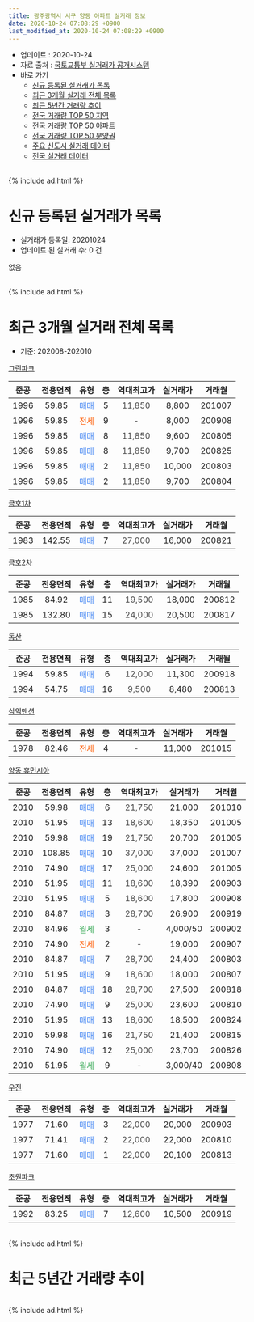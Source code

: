 ```yaml
---
title: 광주광역시 서구 양동 아파트 실거래 정보
date: 2020-10-24 07:08:29 +0900
last_modified_at: 2020-10-24 07:08:29 +0900
---
```


* 업데이트 : 2020-10-24
* 자료 출처 : [국토교통부 실거래가 공개시스템](http://rt.molit.go.kr)
* 바로 가기
    * [신규 등록된 실거래가 목록](#신규-등록된-실거래가-목록)
    * [최근 3개월 실거래 전체 목록](#최근-3개월-실거래-전체-목록)
    * [최근 5년간 거래량 추이](#최근-5년간-거래량-추이)
    * [전국 거래량 TOP 50 지역](https://inasie.github.io/apt-trade-info/최근-3개월-전국에서-가장-거래가-많이-발생한-지역)
    * [전국 거래량 TOP 50 아파트](https://inasie.github.io/apt-trade-info/최근-3개월-전국에서-가장-거래가-많이-발생한-아파트)
    * [전국 거래량 TOP 50 분양권](https://inasie.github.io/apt-trade-info/최근-3개월-전국에서-가장-거래가-많이-발생한-분양권)
    * [주요 신도시 실거래 데이터](https://inasie.github.io/apt-trade-info/주요-신도시)
    * [전국 실거래 데이터](https://inasie.github.io/apt-trade-info/전국)
<br>
{% include ad.html %}
<br>

# 신규 등록된 실거래가 목록
* 실거래가 등록일: 20201024
* 업데이트 된 실거래 수: 0 건

없음

<br>
{% include ad.html %}
<br>

# 최근 3개월 실거래 전체 목록
* 기준: 202008-202010


[그린파크](https://search.naver.com/search.naver?query=%EA%B4%91%EC%A3%BC%EA%B4%91%EC%97%AD%EC%8B%9C+%EC%84%9C%EA%B5%AC+%EC%96%91%EB%8F%99+%EA%B7%B8%EB%A6%B0%ED%8C%8C%ED%81%AC)

|준공|전용면적|유형|층|역대최고가|실거래가|거래월|
|:---:|:---:|:---:|:---:|:---:|:---:|:---:|
|1996|59.85|<span style="color:#4285f3">매매</span>|5|<span style="color:#444444">11,850</span>|8,800|201007|
|1996|59.85|<span style="color:#ff5a00">전세</span>|9|<span style="color:#444444">-</span>|8,000|200908|
|1996|59.85|<span style="color:#4285f3">매매</span>|8|<span style="color:#444444">11,850</span>|9,600|200805|
|1996|59.85|<span style="color:#4285f3">매매</span>|8|<span style="color:#444444">11,850</span>|9,700|200825|
|1996|59.85|<span style="color:#4285f3">매매</span>|2|<span style="color:#444444">11,850</span>|10,000|200803|
|1996|59.85|<span style="color:#4285f3">매매</span>|2|<span style="color:#444444">11,850</span>|9,700|200804|

[금호1차](https://search.naver.com/search.naver?query=%EA%B4%91%EC%A3%BC%EA%B4%91%EC%97%AD%EC%8B%9C+%EC%84%9C%EA%B5%AC+%EC%96%91%EB%8F%99+%EA%B8%88%ED%98%B81%EC%B0%A8)

|준공|전용면적|유형|층|역대최고가|실거래가|거래월|
|:---:|:---:|:---:|:---:|:---:|:---:|:---:|
|1983|142.55|<span style="color:#4285f3">매매</span>|7|<span style="color:#444444">27,000</span>|16,000|200821|

[금호2차](https://search.naver.com/search.naver?query=%EA%B4%91%EC%A3%BC%EA%B4%91%EC%97%AD%EC%8B%9C+%EC%84%9C%EA%B5%AC+%EC%96%91%EB%8F%99+%EA%B8%88%ED%98%B82%EC%B0%A8)

|준공|전용면적|유형|층|역대최고가|실거래가|거래월|
|:---:|:---:|:---:|:---:|:---:|:---:|:---:|
|1985|84.92|<span style="color:#4285f3">매매</span>|11|<span style="color:#444444">19,500</span>|18,000|200812|
|1985|132.80|<span style="color:#4285f3">매매</span>|15|<span style="color:#444444">24,000</span>|20,500|200817|

[동산](https://search.naver.com/search.naver?query=%EA%B4%91%EC%A3%BC%EA%B4%91%EC%97%AD%EC%8B%9C+%EC%84%9C%EA%B5%AC+%EC%96%91%EB%8F%99+%EB%8F%99%EC%82%B0)

|준공|전용면적|유형|층|역대최고가|실거래가|거래월|
|:---:|:---:|:---:|:---:|:---:|:---:|:---:|
|1994|59.85|<span style="color:#4285f3">매매</span>|6|<span style="color:#444444">12,000</span>|11,300|200918|
|1994|54.75|<span style="color:#4285f3">매매</span>|16|<span style="color:#444444">9,500</span>|8,480|200813|

[삼익맨션](https://search.naver.com/search.naver?query=%EA%B4%91%EC%A3%BC%EA%B4%91%EC%97%AD%EC%8B%9C+%EC%84%9C%EA%B5%AC+%EC%96%91%EB%8F%99+%EC%82%BC%EC%9D%B5%EB%A7%A8%EC%85%98)

|준공|전용면적|유형|층|역대최고가|실거래가|거래월|
|:---:|:---:|:---:|:---:|:---:|:---:|:---:|
|1978|82.46|<span style="color:#ff5a00">전세</span>|4|<span style="color:#444444">-</span>|11,000|201015|

[양동 휴먼시아](https://search.naver.com/search.naver?query=%EA%B4%91%EC%A3%BC%EA%B4%91%EC%97%AD%EC%8B%9C+%EC%84%9C%EA%B5%AC+%EC%96%91%EB%8F%99+%EC%96%91%EB%8F%99+%ED%9C%B4%EB%A8%BC%EC%8B%9C%EC%95%84)

|준공|전용면적|유형|층|역대최고가|실거래가|거래월|
|:---:|:---:|:---:|:---:|:---:|:---:|:---:|
|2010|59.98|<span style="color:#4285f3">매매</span>|6|<span style="color:#444444">21,750</span>|21,000|201010|
|2010|51.95|<span style="color:#4285f3">매매</span>|13|<span style="color:#444444">18,600</span>|18,350|201005|
|2010|59.98|<span style="color:#4285f3">매매</span>|19|<span style="color:#444444">21,750</span>|20,700|201005|
|2010|108.85|<span style="color:#4285f3">매매</span>|10|<span style="color:#444444">37,000</span>|37,000|201007|
|2010|74.90|<span style="color:#4285f3">매매</span>|17|<span style="color:#444444">25,000</span>|24,600|201005|
|2010|51.95|<span style="color:#4285f3">매매</span>|11|<span style="color:#444444">18,600</span>|18,390|200903|
|2010|51.95|<span style="color:#4285f3">매매</span>|5|<span style="color:#444444">18,600</span>|17,800|200908|
|2010|84.87|<span style="color:#4285f3">매매</span>|3|<span style="color:#444444">28,700</span>|26,900|200919|
|2010|84.96|<span style="color:#34a853">월세</span>|3|<span style="color:#444444">-</span>|4,000/50|200902|
|2010|74.90|<span style="color:#ff5a00">전세</span>|2|<span style="color:#444444">-</span>|19,000|200907|
|2010|84.87|<span style="color:#4285f3">매매</span>|7|<span style="color:#444444">28,700</span>|24,400|200803|
|2010|51.95|<span style="color:#4285f3">매매</span>|9|<span style="color:#444444">18,600</span>|18,000|200807|
|2010|84.87|<span style="color:#4285f3">매매</span>|18|<span style="color:#444444">28,700</span>|27,500|200818|
|2010|74.90|<span style="color:#4285f3">매매</span>|9|<span style="color:#444444">25,000</span>|23,600|200810|
|2010|51.95|<span style="color:#4285f3">매매</span>|13|<span style="color:#444444">18,600</span>|18,500|200824|
|2010|59.98|<span style="color:#4285f3">매매</span>|16|<span style="color:#444444">21,750</span>|21,400|200815|
|2010|74.90|<span style="color:#4285f3">매매</span>|12|<span style="color:#444444">25,000</span>|23,700|200826|
|2010|51.95|<span style="color:#34a853">월세</span>|9|<span style="color:#444444">-</span>|3,000/40|200808|

[우진](https://search.naver.com/search.naver?query=%EA%B4%91%EC%A3%BC%EA%B4%91%EC%97%AD%EC%8B%9C+%EC%84%9C%EA%B5%AC+%EC%96%91%EB%8F%99+%EC%9A%B0%EC%A7%84)

|준공|전용면적|유형|층|역대최고가|실거래가|거래월|
|:---:|:---:|:---:|:---:|:---:|:---:|:---:|
|1977|71.60|<span style="color:#4285f3">매매</span>|3|<span style="color:#444444">22,000</span>|20,000|200903|
|1977|71.41|<span style="color:#4285f3">매매</span>|2|<span style="color:#444444">22,000</span>|22,000|200810|
|1977|71.60|<span style="color:#4285f3">매매</span>|1|<span style="color:#444444">22,000</span>|20,100|200813|

[초원파크](https://search.naver.com/search.naver?query=%EA%B4%91%EC%A3%BC%EA%B4%91%EC%97%AD%EC%8B%9C+%EC%84%9C%EA%B5%AC+%EC%96%91%EB%8F%99+%EC%B4%88%EC%9B%90%ED%8C%8C%ED%81%AC)

|준공|전용면적|유형|층|역대최고가|실거래가|거래월|
|:---:|:---:|:---:|:---:|:---:|:---:|:---:|
|1992|83.25|<span style="color:#4285f3">매매</span>|7|<span style="color:#444444">12,600</span>|10,500|200919|


<br>
{% include ad.html %}
<br>

# 최근 5년간 거래량 추이


<div style="width:100%;">
    <canvas id="deal_progress" height="200"></canvas>
</div>

<script>
new Chart(document.getElementById("deal_progress"), {
    type: 'line',
    data: {
        labels: ['201510','201511','201512','201601','201602','201603','201604','201605','201606','201607','201608','201609','201610','201611','201612','201701','201702','201703','201704','201705','201706','201707','201708','201709','201710','201711','201712','201801','201802','201803','201804','201805','201806','201807','201808','201809','201810','201811','201812','201901','201902','201903','201904','201905','201906','201907','201908','201909','201910','201911','201912','202001','202002','202003','202004','202005','202006','202007','202008','202009','202010'],
        datasets: [{
            label: '매매',
            pointRadius: 1,
            data: [13, 61, 10, 9, 7, 16, 16, 6, 23, 12, 7, 14, 18, 6, 11, 6, 3, 8, 7, 9, 9, 6, 9, 10, 12, 22, 14, 17, 10, 21, 25, 21, 10, 15, 14, 17, 12, 6, 19, 13, 4, 12, 9, 15, 17, 11, 11, 14, 23, 13, 8, 9, 11, 16, 11, 9, 14, 10, 17, 6, 6],
            borderColor: "rgba(255, 201, 14, 1)",
            backgroundColor: "rgba(255, 201, 14, 0.5)",
            fill: false,
            lineTension: 0
        },{
            label: '전월세',
            pointRadius: 1,
            data: [3, 7, 14, 10, 1, 2, 6, 2, 2, 9, 5, 2, 4, 2, 1, 3, 1, 4, 1, 3, 4, 2, 1, 4, 1, 4, 4, 2, 1, 2, 5, 3, 1, 1, 6, 1, 5, 1, 3, 1, 1, 4, 3, 7, 2, 5, 5, 1, 5, 1, 2, 1, 5, 2, 3, 4, 2, 7, 1, 3, 1],
            borderColor: "rgba(0, 141, 185, 1)",
            backgroundColor: "rgba(0, 141, 185, 0.5)",
            fill: false,
            lineTension: 0
        }
        ]
    },
    options: {
        responsive: true,
        title: {
            display: false
        },
        tooltips: {
            mode: 'index',
            intersect: false
        },
        hover: {
            mode: 'nearest',
            intersect: true
        },
        scales: {
            xAxes: [{
                display: true,
                scaleLabel: {
                    display: true,
                    labelString: '년/월'
                }
            }],
            yAxes: [{
                display: true,
                ticks: {
                    suggestedMin: 0,
                },
                scaleLabel: {
                    display: true,
                    labelString: '실거래 수'
                }
            }]
        }
    }
});

</script>


<br>
{% include ad.html %}
<br>

